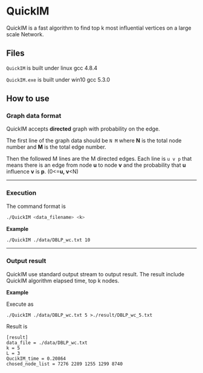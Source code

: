 # QuickIM

QuickIM is a fast algorithm to find top k most influential vertices on a large scale Network.

## Files

`QuickIM` is built under linux gcc 4.8.4

`QuickIM.exe` is built under win10 gcc 5.3.0

## How to use

### Graph data format

QuickIM accepts **directed** graph with probability on the edge.

The first line of the graph data should be `N M` where **N** is the total node number and **M** is the total edge number.

Then the followed M lines are the M directed edges. Each line is `u v p` that means there is an edge from node **u** to node **v** and the probability that **u** influence **v** is **p**. (0<=**u, v**<N)

---
### Execution

The command format is
```bash
./QuickIM <data_filename> <k>
```

**Example**
```bash
./QuickIM ./data/DBLP_wc.txt 10
```
---
### Output result

QuickIM use standard output stream to output result. The result include QuickIM algorithm elapsed time, top k nodes.

**Example**

Execute as
```
./QuickIM ./data/DBLP_wc.txt 5 >./result/DBLP_wc_5.txt
```
Result is
```
[result]
data_file = ./data/DBLP_wc.txt
k = 5
L = 3
QucikIM_time = 0.20864
chosed_node_list = 7276 2289 1255 1299 8740 
```
